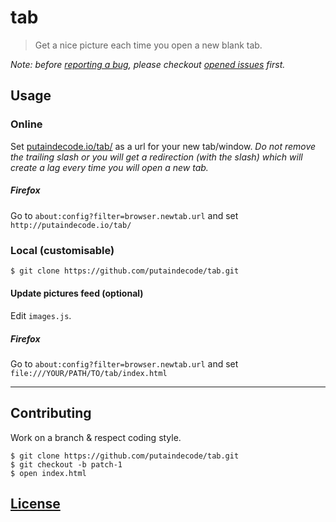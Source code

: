 # tab

> Get a nice picture each time you open a new blank tab.

_Note: before [reporting a bug](https://github.com/putaindecode/tab/issues/new), please checkout [opened issues](https://github.com/putaindecode/tab/issues/) first._

## Usage

### Online

Set [putaindecode.io/tab/](http://putaindecode.io/tab/) as a url for your new tab/window. _Do not remove the trailing slash or you will get a redirection (with the slash) which will create a lag every time you will open a new tab._

##### Firefox

Go to `about:config?filter=browser.newtab.url` and set `http://putaindecode.io/tab/`

### Local (customisable)

```bash
$ git clone https://github.com/putaindecode/tab.git
```

#### Update pictures feed (optional)

Edit `images.js`.

##### Firefox

Go to `about:config?filter=browser.newtab.url` and set `file:///YOUR/PATH/TO/tab/index.html`

---

## Contributing

Work on a branch & respect coding style.

    $ git clone https://github.com/putaindecode/tab.git
    $ git checkout -b patch-1
    $ open index.html

## [License](LICENSE)
